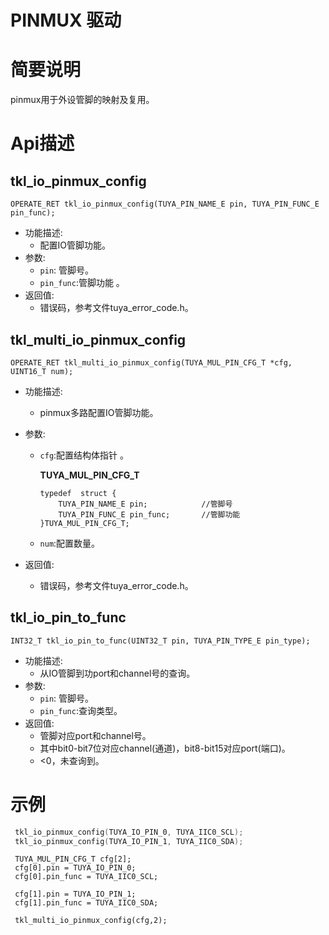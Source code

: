 # PINMUX 驱动

# 简要说明

pinmux用于外设管脚的映射及复用。

# Api描述

## tkl_io_pinmux_config

```
OPERATE_RET tkl_io_pinmux_config(TUYA_PIN_NAME_E pin, TUYA_PIN_FUNC_E pin_func);
```

- 功能描述:
  - 配置IO管脚功能。
- 参数:
  - `pin`: 管脚号。
  - `pin_func`:管脚功能 。
- 返回值:
  - 错误码，参考文件tuya_error_code.h。

## tkl_multi_io_pinmux_config

```
OPERATE_RET tkl_multi_io_pinmux_config(TUYA_MUL_PIN_CFG_T *cfg, UINT16_T num);
```

- 功能描述:

  - pinmux多路配置IO管脚功能。

- 参数:

  - `cfg`:配置结构体指针 。

    **TUYA_MUL_PIN_CFG_T**

    ```
    typedef  struct {
        TUYA_PIN_NAME_E pin;			//管脚号
        TUYA_PIN_FUNC_E pin_func;		//管脚功能
    }TUYA_MUL_PIN_CFG_T;
    ```

  - `num`:配置数量。

- 返回值:

  - 错误码，参考文件tuya_error_code.h。

## tkl_io_pin_to_func

```
INT32_T tkl_io_pin_to_func(UINT32_T pin, TUYA_PIN_TYPE_E pin_type);
```

- 功能描述:
  - 从IO管脚到功port和channel号的查询。
- 参数:
  - `pin`: 管脚号。
  - `pin_func`:查询类型。
- 返回值:
  - 管脚对应port和channel号。
  - 其中bit0-bit7位对应channel(通道)，bit8-bit15对应port(端口)。
  - <0，未查询到。

# 示例

```c
 tkl_io_pinmux_config(TUYA_IO_PIN_0, TUYA_IIC0_SCL);
 tkl_io_pinmux_config(TUYA_IO_PIN_1, TUYA_IIC0_SDA);
```

```
 TUYA_MUL_PIN_CFG_T cfg[2];
 cfg[0].pin = TUYA_IO_PIN_0;
 cfg[0].pin_func = TUYA_IIC0_SCL;
 
 cfg[1].pin = TUYA_IO_PIN_1;
 cfg[1].pin_func = TUYA_IIC0_SDA;

 tkl_multi_io_pinmux_config(cfg,2);
```

